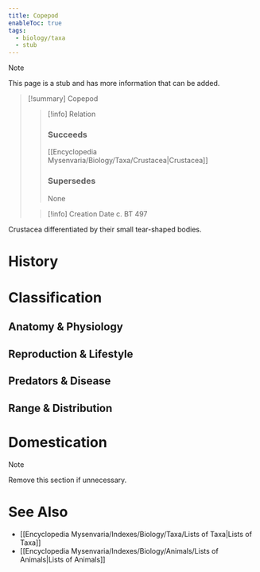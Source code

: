 ```yaml
---
title: Copepod
enableToc: true
tags:
  - biology/taxa
  - stub
---
```


> [!note]
> This page is a stub and has more information that can be added.

> [!summary] Copepod
> > [!info] Relation
> > ### Succeeds
> > [[Encyclopedia Mysenvaria/Biology/Taxa/Crustacea|Crustacea]]
> > ### Supersedes
> > None
>
> > [!info] Creation Date
> > c. BT 497

Crustacea differentiated by their small tear-shaped bodies.
# History

# Classification
## Anatomy & Physiology

## Reproduction & Lifestyle

## Predators & Disease

## Range & Distribution

# Domestication

> [!note]
> Remove this section if unnecessary.
# See Also
- [[Encyclopedia Mysenvaria/Indexes/Biology/Taxa/Lists of Taxa|Lists of Taxa]]
- [[Encyclopedia Mysenvaria/Indexes/Biology/Animals/Lists of Animals|Lists of Animals]]